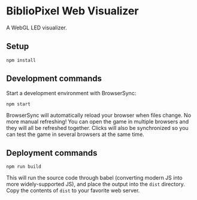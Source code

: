 # BiblioPixel Web Visualizer

A WebGL LED visualizer.

## Setup

    npm install

## Development commands

Start a development environment with BrowserSync:

    npm start

BrowserSync will automatically reload your browser when files change.  No more
manual refreshing!  You can open the game in multiple browsers and they will
all be refreshed together.  Clicks will also be synchronized so you can test
the game in several browsers at the same time.

## Deployment commands

    npm run build

This will run the source code through babel (converting modern JS into more
widely-supported JS), and place the output into the `dist` directory.  Copy the
contents of `dist` to your favorite web server.
